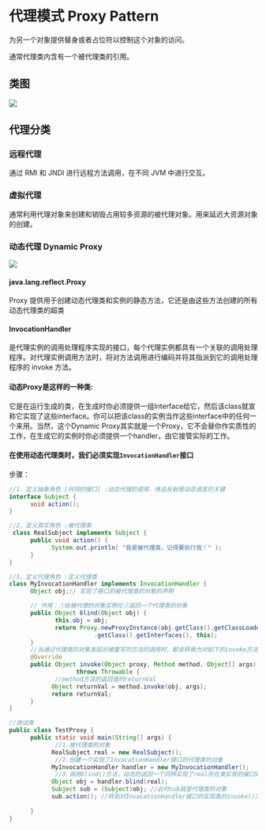 # 代理模式 Proxy Pattern
为另一个对象提供替身或者占位符以控制这个对象的访问。

通常代理类内含有一个被代理类的引用。

## 类图
![](http://oov0wb0gl.bkt.clouddn.com/2017-06-06-14966730936066.jpg?imageMogr2/thumbnail/!50p/blur/1x0/quality/75|imageslim)

## 代理分类

### 远程代理 
通过 RMI 和 JNDI 进行远程方法调用，在不同 JVM 中进行交互。

### 虚拟代理
通常利用代理对象来创建和销毁占用较多资源的被代理对象。用来延迟大资源对象的创建。

### 动态代理 Dynamic Proxy
![](http://oov0wb0gl.bkt.clouddn.com/2017-06-06-14966740647238.jpg?imageMogr2/thumbnail/!50p/blur/1x0/quality/75|imageslim)
#### java.lang.reflect.Proxy

Proxy 提供用于创建动态代理类和实例的静态方法，它还是由这些方法创建的所有动态代理类的超类

#### InvocationHandler

是代理实例的调用处理程序实现的接口，每个代理实例都具有一个关联的调用处理程序。对代理实例调用方法时，将对方法调用进行编码并将其指派到它的调用处理程序的 invoke 方法。
 
#### 动态Proxy是这样的一种类:

它是在运行生成的类，在生成时你必须提供一组Interface给它，然后该class就宣称它实现了这些interface。你可以把该class的实例当作这些interface中的任何一个来用。当然，这个Dynamic Proxy其实就是一个Proxy，它不会替你作实质性的工作，在生成它的实例时你必须提供一个handler，由它接管实际的工作。

#### 在使用动态代理类时，我们必须实现`InvocationHandler`接口

步骤：

```java
//1、定义抽象角色 [共同的接口] :动态代理的使用，体会反射是动态语言的关键
interface Subject {
      void action();
}

//2、定义真实角色 :被代理类
 class RealSubject implements Subject {
      public void action() {
            System.out.println( "我是被代理类，记得要执行我！" );
      }
}

//3、定义代理角色 :定义代理类
class MyInvocationHandler implements InvocationHandler {
      Object obj;// 实现了接口的被代理类的对象的声明

      // 作用：①给被代理的对象实例化②返回一个代理类的对象
      public Object blind(Object obj) {
             this.obj = obj;
             return Proxy.newProxyInstance(obj.getClass().getClassLoader(), obj
                        .getClass().getInterfaces(), this);
      }
      //当通过代理类的对象发起对被重写的方法的调用时，都会转换为对如下的invoke方法的调用
      @Override
      public Object invoke(Object proxy, Method method, Object[] args)
                   throws Throwable {
             //method方法的返回值时returnVal
            Object returnVal = method.invoke(obj, args);
            return returnVal; 
      }
}

//测试类
public class TestProxy {
      public static void main(String[] args) {
             //1.被代理类的对象
            RealSubject real = new RealSubject();
             //2.创建一个实现了InvacationHandler接口的代理类的对象
            MyInvocationHandler handler = new MyInvocationHandler();
             //3.调用blind()方法，动态的返回一个同样实现了real所在类实现的接口Subject的代理类的对象。
            Object obj = handler.blind(real);
            Subject sub = (Subject)obj; //此时sub就是代理类的对象
            sub.action(); //转到对InvacationHandler接口的实现类的invoke()方法的调用
                       
      }
}
```



